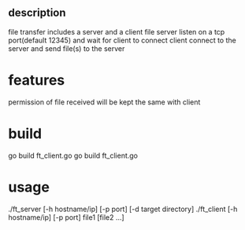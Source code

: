 ## description
file transfer includes a server and a client
file server listen on a tcp port(default 12345) and wait for client to connect
client connect to the server and send file(s) to the server

# features
permission of file received  will be kept the same with client

# build
go build ft_client.go
go build ft_client.go

# usage
./ft_server [-h hostname/ip] [-p port] [-d target directory]
./ft_client [-h hostname/ip] [-p port] file1 [file2 ...]
